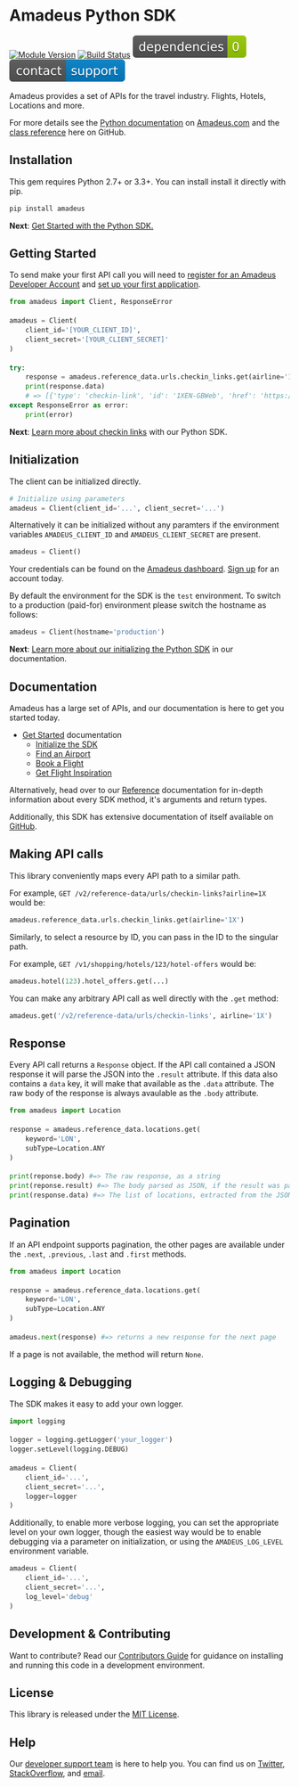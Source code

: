 # Amadeus Python SDK

[![Module Version](https://badge.fury.io/py/amadeus.svg)](https://badge.fury.io/py/amadeus)
[![Build Status](http://img.shields.io/travis/amadeus4dev/amadeus-python.svg)][travis]
[![Dependencies](.github/images/dependencies.svg)](gem)
[![Contact Support](.github/images/support.svg)][support]

Amadeus provides a set of APIs for the travel industry. Flights, Hotels, Locations and more.

For more details see the [Python documentation](https://developer.amadeus.com/docs/python) on [Amadeus.com](https://developer.amadeus.com) and the [class reference](https://amadeus4dev.github.io/amadeus-python) here on GitHub.

## Installation

This gem requires Python 2.7+ or 3.3+. You can install install it directly with pip.

```sh
pip install amadeus
```


__Next__: [Get Started with the Python SDK.](https://developer.amadeus.com/docs/python/get_started/initialize)

## Getting Started

To send make your first API call you will need to [register for an Amadeus Developer Account](https://developer.amadeus.com/register) and [set up your first application](https://dashboard.developer.amadeus.com/applications).

```py
from amadeus import Client, ResponseError

amadeus = Client(
    client_id='[YOUR_CLIENT_ID]',
    client_secret='[YOUR_CLIENT_SECRET]'
)

try:
    response = amadeus.reference_data.urls.checkin_links.get(airline='1X')
    print(response.data)
    # => [{'type': 'checkin-link', 'id': '1XEN-GBWeb', 'href': 'https://www....
except ResponseError as error:
    print(error)
```

__Next__: [Learn more about checkin links](https://developer.amadeus.com/docs/python/get_started/checkin_links) with our Python SDK.

## Initialization

The client can be initialized directly.

```py
# Initialize using parameters
amadeus = Client(client_id='...', client_secret='...')
```

Alternatively it can be initialized without any paramters if the environment variables `AMADEUS_CLIENT_ID` and `AMADEUS_CLIENT_SECRET` are present.

```py
amadeus = Client()
```

Your credentials can be found on the [Amadeus dashboard](https://dashboard.developer.amadeus.com/client_ids). [Sign up](https://developer.amadeus.com/register) for an account today.

By default the environment for the SDK is the `test` environment. To switch to a production (paid-for) environment please switch the hostname as follows:

```py
amadeus = Client(hostname='production')
```

__Next__: [Learn more about our initializing the Python SDK](https://developer.amadeus.com/docs/python/get_started_initialize) in our documentation.

## Documentation

Amadeus has a large set of APIs, and our documentation is here to get you started today.

* [Get Started](https://developer.amadeus.com/docs/python/get_started) documentation
  * [Initialize the SDK](https://developer.amadeus.com/docs/python/get_started/initialize)
  * [Find an Airport](https://developer.amadeus.com/docs/python/get_started/find_an_airport)
  * [Book a Flight](https://developer.amadeus.com/docs/python/get_started/book_a_flight)
  * [Get Flight Inspiration](https://developer.amadeus.com/docs/python/get_started/get_flight_inspiration)

Alternatively, head over to our [Reference](https://developer.amadeus.com/docs/python/reference) documentation for in-depth information about every SDK method, it's arguments and return types.

Additionally, this SDK has extensive documentation of itself available on [GitHub](https://amadeus4dev.github.io/amadeus-python/).

## Making API calls

This library conveniently maps every API path to a similar path.

For example, `GET /v2/reference-data/urls/checkin-links?airline=1X` would be:

```py
amadeus.reference_data.urls.checkin_links.get(airline='1X')
```

Similarly, to select a resource by ID, you can pass in the ID to the singular path.

For example,  `GET /v1/shopping/hotels/123/hotel-offers` would be:

```py
amadeus.hotel(123).hotel_offers.get(...)
```

You can make any arbitrary API call as well directly with the `.get` method:

```py
amadeus.get('/v2/reference-data/urls/checkin-links', airline='1X')
```

## Response

Every API call returns a `Response` object. If the API call contained
a JSON response it will parse the JSON into the `.result` attribute. If this data
also contains a `data` key, it will make that available as the `.data`
attribute. The raw body of the response is always avaulable as the `.body` attribute.

```py
from amadeus import Location

response = amadeus.reference_data.locations.get(
    keyword='LON',
    subType=Location.ANY
)

print(reponse.body) #=> The raw response, as a string
print(reponse.result) #=> The body parsed as JSON, if the result was parsable
print(response.data) #=> The list of locations, extracted from the JSON
```

## Pagination

If an API endpoint supports pagination, the other pages are available under the
`.next`, `.previous`, `.last` and `.first` methods.

```py
from amadeus import Location

response = amadeus.reference_data.locations.get(
    keyword='LON',
    subType=Location.ANY
)

amadeus.next(response) #=> returns a new response for the next page
```

If a page is not available, the method will return `None`.

## Logging & Debugging

The SDK makes it easy to add your own logger.

```py
import logging

logger = logging.getLogger('your_logger')
logger.setLevel(logging.DEBUG)

amadeus = Client(
    client_id='...',
    client_secret='...',
    logger=logger
)
```

Additionally, to enable more verbose logging, you can set the appropriate level on your own logger, though the easiest way would be to enable debugging via a parameter on initialization, or using the `AMADEUS_LOG_LEVEL` environment variable.

```py
amadeus = Client(
    client_id='...',
    client_secret='...',
    log_level='debug'
)
```

## Development & Contributing

Want to contribute? Read our [Contributors Guide](.github/CONTRIBUTING.md) for guidance on installing and running this code in a development environment.


## License

This library is released under the [MIT License](LICENSE).

## Help

Our [developer support team](https://developer.amadeus.com/developers) is here to help you. You can find us on [Twitter](#), [StackOverflow](#), and [email](#).

[travis]: http://travis-ci.org/amdeus4dev/amadeus-python
[support]: http://developer.amadeus.com/support

